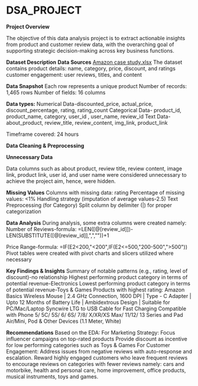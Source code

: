 # DSA_PROJECT
**Project Overview**

The objective of this data analysis project is to extract actionable insights from product and customer review data, with the overarching goal of supporting strategic decision-making across key business functions.

**Dataset Description**
**Data Sources**
[Amazon case study.xlsx](https://docs.google.com/spreadsheets/d/15uM7Izb-ZDrlQLx_XSepPavA_B7BnF0x/edit?usp=drivesdk&ouid=101729043189002548095&rtpof=true&sd=true) 
The dataset contains 
product details: name, category, price, discount, and ratings
customer engagement: user reviews, titles, and content

**Data Snapshot**
Each row represents a unique product
Number of records: 1,465 rows
Number of fields: 16 columns

**Data types:**
Numerical Data-discounted_price, actual_price, discount_percentage, rating, rating_count
Categorical Data- product_id, product_name, category, user_id	, user_name, review_id
Text Data-about_product, review_title, review_content, img_link, product_link

Timeframe covered: 24 hours

**Data Cleaning & Preprocessing**

**Unnecessary Data**

Data columns such as about product, review title, review content, image link, product link, user id, and  user name were considered unnecessary to achieve the project aim, hence, were hidden.

**Missing Values**
Columns with missing data: rating
Percentage of missing values: <1%
Handling strategy (imputation of average values-2.5)
Text Preprocessing (for Category)
Split column by delimiter (|) for proper categorization

**Data Analysis**
During analysis, some extra columns were created namely: 
Number of Reviews-formula: =LEN([@[review_id]])-LEN(SUBSTITUTE([@[review_id]],",",""))+1


Price Range-formula: =IF(E2<200,"<200",IF(E2<=500,"200-500",">500"))
Pivot tables were created with pivot charts and slicers utilized where necessary

**Key Findings & Insights**
Summary of notable patterns (e.g., rating, level of discount)-no relationship
Highest performing product category in terms of potential revenue-Electronics
Lowest performing product category in terms of potential revenue-Toys & Games
Products with highest rating:
Amazon Basics Wireless Mouse | 2.4 GHz Connection, 1600 DPI | Type - C Adapter | Upto 12 Months of Battery Life | Ambidextrous Design | Suitable for PC/Mac/Laptop
Syncwire LTG to USB Cable for Fast Charging Compatible with Phone 5/ 5C/ 5S/ 6/ 6S/ 7/8/ X/XR/XS Max/ 11/12/ 13 Series and Pad Air/Mini, Pod & Other Devices (1.1 Meter, White)

**Recommendations**
Based on the EDA:
For Marketing Strategy:
Focus influencer campaigns on top-rated products
Provide discount as incentive for low performing categories such as Toys & Games
For Customer Engagement:
Address issues from negative reviews with auto-response and escalation.
Reward highly engaged customers who leave frequent reviews to encourage reviews on categories with fewer reviews namely: cars and motorbike, health and personal care, home improvement, office products, musical instruments, toys and games.

